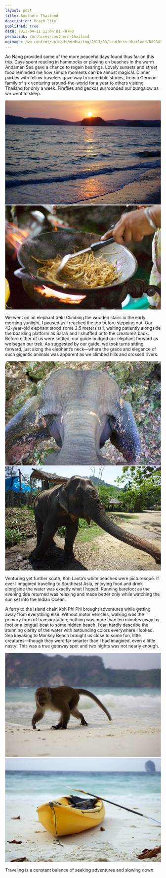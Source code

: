 ```yaml
---
layout: post
title: Southern Thailand
description: Beach life
published: true
date: 2013-04-11 11:04:01 -0700
permalink: /archives/southern-thailand
ogimage: /wp-content/uploads/media/img/2013/03/southern-thailand/DSC04100.jpg
---
```

Ao Nang provided some of the more peaceful days found thus far on this trip. Days spent reading in hammocks or playing on beaches in the warm Andaman Sea gave a chance to regain bearings. Lovely sunsets and street food reminded me how simple moments can be almost magical. Dinner parties with fellow travelers gave way to incredible stories, from a German family of six venturing around-the-world for a year to others visiting Thailand for only a week. Fireflies and geckos surrounded our bungalow as we went to sleep.

![Ao Nang sunset][1]
![Street food][2]

We went on an elephant trek! Climbing the wooden stairs in the early morning sunlight, I paused as I reached the top before stepping out. Our 42-year-old elephant stood some 2.5 meters tall, waiting patiently alongside the boarding platform as Sarah and I shuffled onto the creature’s back. Before either of us were settled, our guide nudged our elephant forward as we began our trek. As suggested by our guide, we took turns sitting forward, just along the elephant’s neck—where the grace and elegance of such gigantic animals was apparent as we climbed hills and crossed rivers.

![Elephant, while riding][3]
![Elephant, from ground][4]

Venturing yet further south, Koh Lanta’s white beaches were picturesque. If ever I imagined traveling to Southeast Asia, enjoying food and drink alongside the water was exactly what I hoped. Running barefoot as the evening tide returned was relaxing and made better only while watching the sun set into the Indian Ocean.

A ferry to the island chain Koh Phi Phi brought adventures while getting away from everything else. Without motor vehicles, walking was the primary form of transportation; nothing was more than ten minutes away by foot or a longtail boat to some hidden beach. I can hardly describe the stunning clarity of the water with astounding colors everywhere I looked. Sea kayaking to Monkey Beach brought us close to some fun, little creatures—though they were far smarter than I had imagined, even a little nasty! This was a true getaway spot and two nights was not nearly enough.

![Monkey on beach][5]
![Sea kayak][6]

Traveling is a constant balance of seeking adventures and slowing down.

 [1]: /wp-content/uploads/media/img/2013/03/southern-thailand/DSC03863.jpg
 [2]: /wp-content/uploads/media/img/2013/03/southern-thailand/DSC03881.jpg
 [3]: /wp-content/uploads/media/img/2013/03/southern-thailand/DSC03926.jpg
 [4]: /wp-content/uploads/media/img/2013/03/southern-thailand/DSC04001.jpg
 [5]: /wp-content/uploads/media/img/2013/03/southern-thailand/DSC04068.jpg
 [6]: /wp-content/uploads/media/img/2013/03/southern-thailand/DSC04100.jpg
